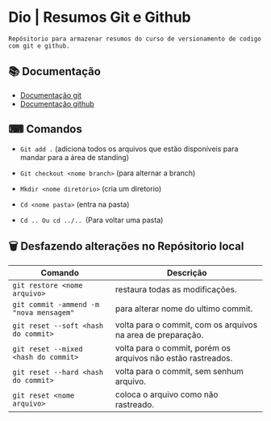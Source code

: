
# Dio | Resumos Git e Github    

    Repósitorio para armazenar resumos do curso de versionamento de codigo com git e github.

## 📚 Documentação
- [Documentação git](https://git-scm.com/docs/git/pt_BR)
- [Documentação github](https://docs.github.com/)

## ⌨ Comandos

- ```Git add .``` (adiciona todos os arquivos que estão disponíveis para mandar para a área de standing)

- ```Git checkout <nome branch>``` (para alternar a branch)

- ```Mkdir <nome diretório>``` (cria um diretorio)

- ```Cd <nome pasta>``` (entra na pasta)
- ```Cd .. Ou cd ../.. ```(Para voltar uma pasta)

## 🗑 Desfazendo alterações no Repósitorio local
| Comando | Descrição |
|---------|-----------|
| ```git restore <nome arquivo>```| restaura todas as modificações.|
| ```git commit -ammend -m "nova mensagem"``` |para alterar nome do ultimo commit.|
| ```git reset --soft <hash do commit>``` | volta para o commit, com os arquivos na area de preparação.|
|```git reset --mixed <hash do commit>```| volta para o commit, porém os arquivos não estão rastreados.|
|```git reset --hard <hash do commit>```| volta para o commit, sem senhum arquivo.|
|```git reset <nome arquivo>```| coloca o arquivo como não rastreado.
